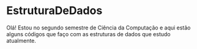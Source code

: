 # EstruturaDeDados

Olá! Estou no segundo semestre de Ciência da Computação e aqui estão alguns códigos que faço com as estruturas de dados que estudo atualmente.

